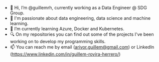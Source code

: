 - 👋 Hi, I’m @guillemrh, currently working as a Data Engineer @ SDG Group.
- 👀 I'm passionate about data engineering, data science and machine learning.  
- 🌱 I’m currently learning Azure, Docker and Kubernetes.
- 🔍 On my repositories you can find out some of the projects I've been working on to develop my programming skills.
- 📫 You can reach me by email (arivor.guillem@gmail.com) or LinkedIn (https://www.linkedin.com/in/guillem-rovira-herrero/)

<!---
guillemrh/guillemrh is a ✨ special ✨ repository because its `README.md` (this file) appears on your GitHub profile.
You can click the Preview link to take a look at your changes.
--->
